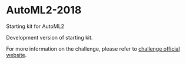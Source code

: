 # AutoML2-2018
Starting kit for AutoML2

Development version of starting kit. 

For more information on the challenge, please refer to [challenge official website](https://competitions.codalab.org/competitions/17767#learn_the_details).
